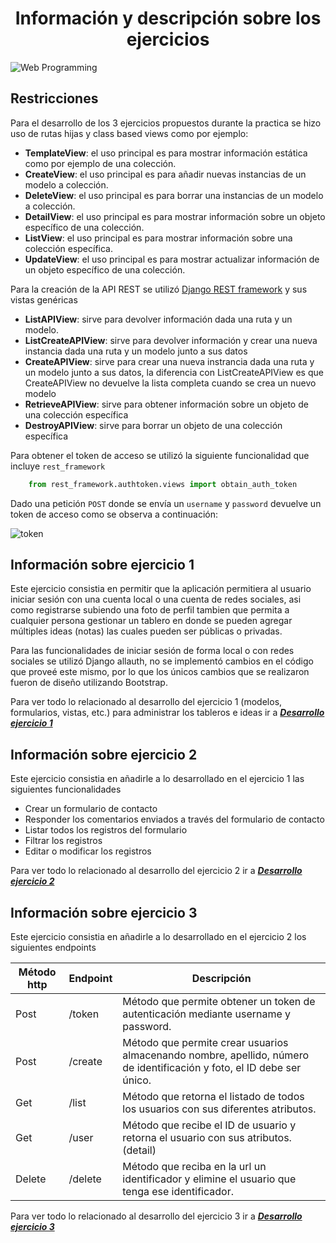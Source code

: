 <center>

# Información y descripción sobre los ejercicios

</center>

![Web Programming](https://www.codeimmersives.com/wp-content/uploads/2021/04/term1.png)

## Restricciones

Para el desarrollo de los 3 ejercicios propuestos durante la practica se hizo uso de rutas hijas y class based views como por ejemplo:

* **TemplateView**: el uso principal es para mostrar información estática como por ejemplo de una colección.
* **CreateView**: el uso principal es para añadir nuevas instancias de un modelo a colección.
* **DeleteView**: el uso principal es para borrar una instancias de un modelo a colección.
* **DetailView**: el uso principal es para mostrar información sobre un objeto específico de una colección.
* **ListView**: el uso principal es para mostrar información sobre una colección específica.
* **UpdateView**: el uso principal es para mostrar actualizar información de un objeto específico de una colección.

Para la creación de la API REST se utilizó [Django REST framework](https://www.django-rest-framework.org/api-guide/generic-views/) y sus vistas genéricas

* **ListAPIView**: sirve para devolver información dada una ruta y un modelo.
* **ListCreateAPIView**: sirve para devolver información y crear una nueva instancia dada una ruta y un modelo junto a sus datos 
* **CreateAPIView**: sirve para crear una nueva instrancia dada una ruta y un modelo junto a sus datos, la diferencia con ListCreateAPIView es que CreateAPIView no devuelve la lista completa cuando se crea un nuevo modelo
* **RetrieveAPIView**: sirve para obtener información sobre un objeto de una colección específica
* **DestroyAPIView**: sirve para borrar un objeto de una colección específica

Para obtener el token de acceso se utilizó la siguiente funcionalidad que incluye ``rest_framework``

```Python
    from rest_framework.authtoken.views import obtain_auth_token
```

Dado una petición `POST` donde se envía un `username` y `password` devuelve un token de acceso como se observa a continuación: 

![token](../img/token.png)

## Información sobre ejercicio 1

Este ejercicio consistia en permitir que la aplicación permitiera al usuario  iniciar sesión con una cuenta local o una cuenta de redes sociales, asi como registrarse subiendo una foto de perfil tambien que permita a cualquier persona gestionar un tablero en donde se pueden agregar múltiples ideas (notas) las cuales pueden ser públicas o privadas.

Para las funcionalidades de iniciar sesión de forma local o con redes sociales se utilizó Django allauth, no se implementó cambios en el código que proveé este mismo, por lo que los únicos cambios que se realizaron fueron de diseño utilizando Bootstrap.

Para ver todo lo relacionado al desarrollo del ejercicio 1 (modelos, formularios, vistas, etc.) para administrar los tableros e ideas ir a [***Desarrollo ejercicio 1***](ejercicio-1.md)

## Información sobre ejercicio 2

Este ejercicio consistia en añadirle a lo desarrollado en el ejercicio 1 las siguientes funcionalidades

* Crear un formulario de contacto
* Responder los comentarios enviados a través del formulario de contacto
* Listar todos los registros del formulario
* Filtrar los registros
* Editar o modificar los registros

Para ver todo lo relacionado al desarrollo del ejercicio 2 ir a [***Desarrollo ejercicio 2***](ejercicio-2.md)

## Información sobre ejercicio 3

Este ejercicio consistia en añadirle a lo desarrollado en el ejercicio 2 los siguientes endpoints

| Método http | Endpoint | Descripción                                                                                                            |
|-------------|----------|------------------------------------------------------------------------------------------------------------------------|
| Post        | /token   | Método que permite obtener un token de autenticación mediante username y password.                                     |
| Post        | /create  | Método que permite crear usuarios almacenando nombre, apellido, número de identificación y foto, el ID debe ser único. |
| Get         | /list    | Método que retorna el listado de todos los usuarios con sus diferentes atributos.                                      |
| Get         | /user    | Método que recibe el ID de usuario y retorna el usuario con sus atributos. (detail)                                    |
| Delete      | /delete  | Método que reciba en la url un identificador y elimine el usuario que tenga ese identificador.                         |



Para ver todo lo relacionado al desarrollo del ejercicio 3 ir a [***Desarrollo ejercicio 3***](ejercicio-3.md)


